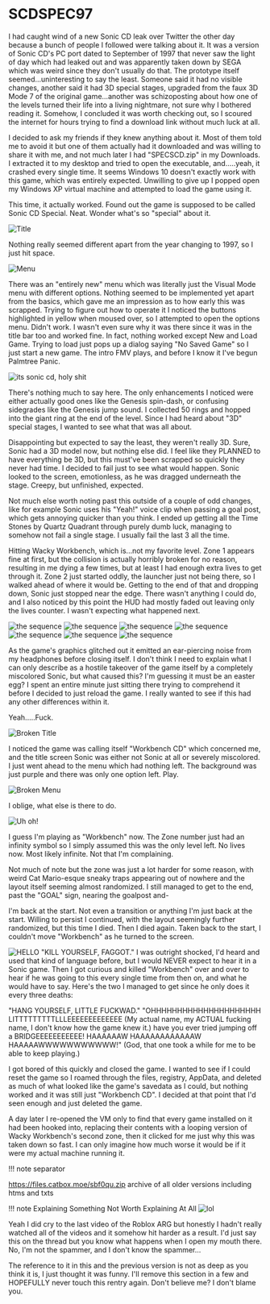 # SCDSPEC97

I had caught wind of a new Sonic CD leak over Twitter the other day because a bunch of people I followed were talking about it. It was a version of Sonic CD's PC port dated to September of 1997 that never saw the light of day which had leaked out and was apparently taken down by SEGA which was weird since they don't usually do that. The prototype itself seemed...uninteresting to say the least. Someone said it had no visible changes, another said it had 3D special stages, upgraded from the faux 3D Mode 7 of the original game...another was schizoposting about how one of the levels turned their life into a living nightmare, not sure why I bothered reading it. Somehow, I concluded it was worth checking out, so I scoured the internet for hours trying to find a download link without much luck at all.

I decided to ask my friends if they knew anything about it. Most of them told me to avoid it but one of them actually had it downloaded and was willing to share it with me, and not much later I had "SPECSCD.zip" in my Downloads. I extracted it to my desktop and tried to open the executable, and.....yeah, it crashed every single time. It seems Windows 10 doesn't exactly work with this game, which was entirely expected. Unwilling to give up I popped open my Windows XP virtual machine and attempted to load the game using it. 

This time, it actually worked. Found out the game is supposed to be called Sonic CD Special. Neat. Wonder what's so "special" about it.

![Title](https://files.catbox.moe/1h2zy7.png)

Nothing really seemed different apart from the year changing to 1997, so I just hit space.

![Menu](https://files.catbox.moe/iuqjqa.png)

There was an "entirely new" menu which was literally just the Visual Mode menu with different options. Nothing seemed to be implemented yet apart from the basics, which gave me an impression as to how early this was scrapped. Trying to figure out how to operate it I noticed the buttons highlighted in yellow when moused over, so I attempted to open the options menu. Didn't work. I wasn't even sure why it was there since it was in the title bar too and worked fine. In fact, nothing worked except New and Load Game. Trying to load just pops up a dialog saying "No Saved Game" so I just start a new game. The intro FMV plays, and before I know it I've begun Palmtree Panic.

![its sonic cd, holy shit](https://files.catbox.moe/wgolhe.png)

There's nothing much to say here. The only enhancements I noticed were either actually good ones like the Genesis spin-dash, or confusing sidegrades like the Genesis jump sound. I collected 50 rings and hopped into the giant ring at the end of the level. Since I had heard about "3D" special stages, I wanted to see what that was all about.

Disappointing but expected to say the least, they weren't really 3D. Sure, Sonic had a 3D model now, but nothing else did. I feel like they PLANNED to have everything be 3D, but this must've been scrapped so quickly they never had time. I decided to fail just to see what would happen. Sonic looked to the screen, emotionless, as he was dragged underneath the stage. Creepy, but unfinished, expected.

Not much else worth noting past this outside of a couple of odd changes, like for example Sonic uses his "Yeah!" voice clip when passing a goal post, which gets annoying quicker than you think. I ended up getting all the Time Stones by Quartz Quadrant through purely dumb luck, managing to somehow not fail a single stage. I usually fail the last 3 all the time.

Hitting Wacky Workbench, which is...not my favorite level. Zone 1 appears fine at first, but the collision is actually horribly broken for no reason, resulting in me dying a few times, but at least I had enough extra lives to get through it. Zone 2 just started oddly, the launcher just not being there, so I walked ahead of where it would be. Getting to the end of that and dropping down, Sonic just stopped near the edge. There wasn't anything I could do, and I also noticed by this point the HUD had mostly faded out leaving only the lives counter. I wasn't expecting what happened next.

![the sequence](https://files.catbox.moe/hho0ng.png)
![the sequence](https://files.catbox.moe/9gf4sp.png)
![the sequence](https://files.catbox.moe/42m6nj.png)
![the sequence](https://files.catbox.moe/rv2uip.png)
![the sequence](https://files.catbox.moe/ze7h1j.png)
![the sequence](https://files.catbox.moe/4otjze.gif)
![the sequence](https://files.catbox.moe/znlv2o.png)

As the game's graphics glitched out it emitted an ear-piercing noise from my headphones before closing itself.
I don't think I need to explain what I can only describe as a hostile takeover of the game itself by a completely miscolored Sonic, but what caused this? I'm guessing it must be an easter egg? I spent an entire minute just sitting there trying to comprehend it before I decided to just reload the game. I really wanted to see if this had any other differences within it.

Yeah.....Fuck.

![Broken Title](https://files.catbox.moe/81b7qw.png)

I noticed the game was calling itself "Workbench CD" which concerned me, and the title screen Sonic was either not Sonic at all or severely miscolored. I just went ahead to the menu which had nothing left. The background was just purple and there was only one option left. Play.

![Broken Menu](https://files.catbox.moe/831707.png)

I oblige, what else is there to do.

![Uh oh!](https://files.catbox.moe/e5fiqu.png)

I guess I'm playing as "Workbench" now. The Zone number just had an infinity symbol so I simply assumed this was the only level left. No lives now. Most likely infinite. Not that I'm complaining.

Not much of note but the zone was just a lot harder for some reason, with weird Cat Mario-esque sneaky traps appearing out of nowhere and the layout itself seeming almost randomized. I still managed to get to the end, past the "GOAL" sign, nearing the goalpost and-

I'm back at the start. Not even a transition or anything I'm just back at the start. Willing to persist I continued, with the layout seemingly further randomized, but this time I died. Then I died again. Taken back to the start, I couldn't move "Workbench" as he turned to the screen.

![HELLO](https://files.catbox.moe/j38tcs.png)
"KILL YOURSELF, FAGGOT."
I was outright shocked, I'd heard and used that kind of language before, but I would NEVER expect to hear it in a Sonic game. Then I got curious and killed "Workbench" over and over to hear if he was going to this every single time from then on, and what he would have to say. Here's the two I managed to get since he only does it every three deaths:

"HANG YOURSELF, LITTLE FUCKWAD."
"OHHHHHHHHHHHHHHHHHHHHH LITTTTTTTTTLLLEEEEEEEEEEEEE (My actual name, my ACTUAL fucking name, I don't know how the game knew it.) have you ever tried jumping off a BRIDGEEEEEEEEEEE! HAAAAAAW HAAAAAAAAAAAAW HAAAAAWWWWWWWWWWW!" (God, that one took a while for me to be able to keep playing.)

I got bored of this quickly and closed the game. I wanted to see if I could reset the game so I roamed through the files, registry, AppData, and deleted as much of what looked like the game's savedata as I could, but nothing worked and it was still just "Workbench CD". I decided at that point that I'd seen enough and just deleted the game.

A day later I re-opened the VM only to find that every game installed on it had been hooked into, replacing their contents with a looping version of Wacky Workbench's second zone, then it clicked for me just why this was taken down so fast. I can only imagine how much worse it would be if it were my actual machine running it.

!!! note separator

https://files.catbox.moe/sbf0qu.zip
archive of all older versions including htms and txts


!!! note Explaining Something Not Worth Explaining At All
![lol](https://files.catbox.moe/8qfdq6.gif)

Yeah I did cry to the last video of the Roblox ARG but honestly I hadn't really watched all of the videos and it somehow hit harder as a result.
I'd just say this on the thread but you know what happens when I open my mouth there.
No, I'm not the spammer, and I don't know the spammer...

The reference to it in this and the previous version is not as deep as you think it is, I just thought it was funny.
I'll remove this section in a few and HOPEFULLY never touch this rentry again. Don't believe me? I don't blame you.